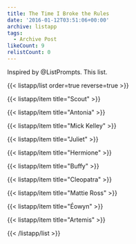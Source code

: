 ```yaml
---
title: The Time I Broke the Rules
date: '2016-01-12T03:51:06+00:00'
archive: listapp
tags: 
  - Archive Post
likeCount: 9
relistCount: 0
---
```


Inspired by @ListPrompts. This list.

<!--more-->

{{< listapp/list order=true reverse=true >}}

   {{< listapp/item title="Scout" >}}

   {{< listapp/item title="Antonia" >}}

   {{< listapp/item title="Mick Kelley" >}}

   {{< listapp/item title="Juliet" >}}

   {{< listapp/item title="Hermione" >}}

   {{< listapp/item title="Buffy" >}}

   {{< listapp/item title="Cleopatra" >}}

   {{< listapp/item title="Mattie Ross" >}}

   {{< listapp/item title="Éowyn" >}}

   {{< listapp/item title="Artemis" >}}

{{< /listapp/list >}}
